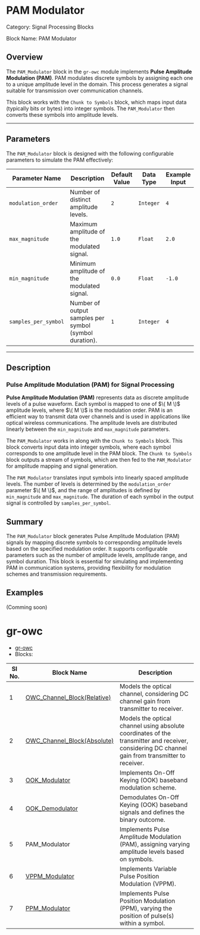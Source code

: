 # PAM Modulator
Category: Signal Processing Blocks

Block Name: PAM Modulator

## Overview
The `PAM_Modulator` block in the `gr-owc` module implements **Pulse Amplitude Modulation (PAM)**. PAM modulates discrete symbols by assigning each one to a unique amplitude level in the domain. This process generates a signal suitable for transmission over communication channels.

This block works with the `Chunk to Symbols` block, which maps input data (typically bits or bytes) into integer symbols. The `PAM_Modulator` then converts these symbols into amplitude levels.

---

## Parameters

The `PAM_Modulator` block is designed with the following configurable parameters to simulate the PAM effectively:

| Parameter Name         | Description                                                                 | Default Value | Data Type       | Example Input |
|------------------------|-----------------------------------------------------------------------------|---------------|-----------------|---------------|
| `modulation_order`     | Number of distinct amplitude levels.  | `2`           | `Integer`       | `4`           |
| `max_magnitude`        | Maximum amplitude of the modulated signal.                                  | `1.0`         | `Float`         | `2.0`         |
| `min_magnitude`        | Minimum amplitude of the modulated signal.                                  | `0.0`         | `Float`         | `-1.0`        |
| `samples_per_symbol`   | Number of output samples per symbol (symbol duration).                      | `1`           | `Integer`       | `4`           |

---

## Description

### Pulse Amplitude Modulation (PAM) for Signal Processing
**Pulse Amplitude Modulation (PAM)** represents data as discrete amplitude levels of a pulse waveform. Each symbol is mapped to one of $\( M \)$ amplitude levels, where $\( M \)$ is the modulation order. PAM is an efficient way to transmit data over channels and is used in applications like optical wireless communications. The amplitude levels are distributed linearly between the `min_magnitude` and `max_magnitude` parameters.

The `PAM_Modulator` works in along with the `Chunk to Symbols` block. This block converts input data into integer symbols, where each symbol corresponds to one amplitude level in the PAM block. The `Chunk to Symbols` block outputs a stream of symbols, which are then fed to the `PAM_Modulator` for amplitude mapping and signal generation.

The `PAM_Modulator` translates input symbols into linearly spaced amplitude levels. The number of levels is determined by the `modulation_order` parameter $\( M \)$, and the range of amplitudes is defined by `min_magnitude` and `max_magnitude`. The duration of each symbol in the output signal is controlled by `samples_per_symbol`.

## Summary

The `PAM_Modulator` block generates Pulse Amplitude Modulation (PAM) signals by mapping discrete symbols to corresponding amplitude levels based on the specified modulation order. It supports configurable parameters such as the number of amplitude levels, amplitude range, and symbol duration. This block is essential for simulating and implementing PAM in communication systems, providing flexibility for modulation schemes and transmission requirements.

## Examples
(Comming soon)

# gr-owc
* [gr-owc](https://github.com/UCaNLabUMB/gr-owc/tree/main)
*  Blocks:
  
| Sl No. | Block Name                    | Description                                                                                               |
|--------|--------------------------------|-----------------------------------------------------------------------------------------------------------|
| 1      | [OWC_Channel_Block(Relative)](https://github.com/UCaNLabUMB/gr-owc/blob/main/docs/gr-owc%3A%20Documentation/Blocks/OWC_Channel_Model(Relative).md)    | Models the optical channel, considering DC channel gain from transmitter to receiver.                     |
| 2      | [OWC_Channel_Block(Absolute)](https://github.com/UCaNLabUMB/gr-owc/blob/main/docs/gr-owc%3A%20Documentation/Blocks/OWC_Channel_Block(Absolute).md)    | Models the optical channel using absolute coordinates of the transmitter and receiver, considering DC channel gain from transmitter to receiver. |
| 3      | [OOK_Modulator](https://github.com/UCaNLabUMB/gr-owc/blob/main/docs/gr-owc%3A%20Documentation/Blocks/OOK_Modulator.md)                  | Implements On-Off Keying (OOK) baseband modulation scheme.                                                |
| 4      | [OOK_Demodulator](https://github.com/UCaNLabUMB/gr-owc/blob/main/docs/gr-owc%3A%20Documentation/Blocks/OOK_Demodulator.md)                | Demodulates On-Off Keying (OOK) baseband signals and defines the binary outcome.                          |
| 5      | PAM_Modulator               | Implements Pulse Amplitude Modulation (PAM), assigning varying amplitude levels based on symbols.           |
| 6      | [VPPM_Modulator](https://github.com/UCaNLabUMB/gr-owc/blob/main/docs/gr-owc%3A%20Documentation/Blocks/VPPM_Modulator.md)                | Implements Variable Pulse Position Modulation (VPPM).                          |
| 7      | [PPM_Modulator](https://github.com/UCaNLabUMB/gr-owc/blob/main/docs/gr-owc%3A%20Documentation/Blocks/PPM_Modulator.md)                | Implements Pulse Position Modulation (PPM), varying the position of pulse(s) within a symbol.                          |
